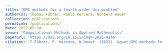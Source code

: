 ```yaml
---
title: "DPG methods for a fourth-order div problem"
author(s): Thomas Führer, Pablo Herrera, Norbert Heuer
collection: publications
permalink: /publications/
date: 2022-05-24
venue: 'Computational Methods in Applied Mathematics'
paperurl: 'https://doi.org/10.1515/cmam-2021-0246'
citation: 'T.Führer, P. Herrera, N.Heuer. (2022). &quot;DPG methods for a Fourth-order div problem  vol 22 issue 3.&quot; <i>Computational Methods in Applied Mathematics 1</i>. 1(1).'
---
```


